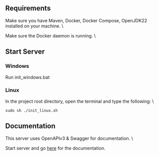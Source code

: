 ## Requirements

Make sure you have Maven, Docker, Docker Compose, OpenJDK22 installed on your machine. \

Make sure the Docker daemon is running. \

## Start Server

### Windows

Run init_windows.bat

### Linux

In the project root directory, open the terminal and type the following: \

```shell
sudo sh ./init_linux.sh
```

## Documentation

This server uses OpenAPIv3 & Swagger for documentation. \

Start server and go [here](http://localhost:8080/swagger-ui/index.html#/) for the documentation.
